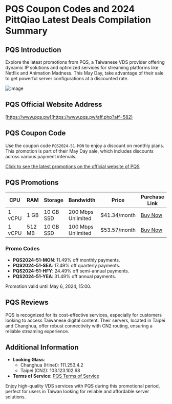 # PQS Coupon Codes and 2024 PittQiao Latest Deals Compilation Summary

## PQS Introduction
Explore the latest promotions from PQS, a Taiwanese VDS provider offering dynamic IP solutions and optimized services for streaming platforms like Netflix and Animation Madness. This May Day, take advantage of their sale to get powerful server configurations at a discounted rate.

![image](https://github.com/jschiffman248/PQS/assets/167833591/c6ee0202-87d5-4c2a-bbfc-d66b7da5f418)

## PQS Official Website Address
[https://www.pqs.pw](https://www.pqs.pw/aff.php?aff=582)

## PQS Coupon Code
Use the coupon code `PQS2024-51-MON` to enjoy a discount on monthly plans. This promotion is part of their May Day sale, which includes discounts across various payment intervals.

[Click to see the latest promotions on the official website of PQS](https://www.pqs.pw/aff.php?aff=582)

## PQS Promotions

| CPU   | RAM   | Storage | Bandwidth      | Price       | Purchase Link                                         |
|-------|-------|---------|----------------|-------------|-------------------------------------------------------|
| 1 vCPU | 1 GB  | 10 GB SSD | 200 Mbps Unlimited | $41.34/month | [Buy Now](https://www.pqs.pw/aff.php?aff=582&pid=220)  |
| 1 vCPU | 512 MB | 10 GB SSD | 100 Mbps Unlimited | $53.57/month | [Buy Now](https://www.pqs.pw/aff.php?aff=582&pid=30)   |

### Promo Codes
- **PQS2024-51-MON**: 11.49% off monthly payments.
- **PQS2024-51-SEA**: 17.49% off quarterly payments.
- **PQS2024-51-HFY**: 24.49% off semi-annual payments.
- **PQS2024-51-YEA**: 31.49% off annual payments.

Promotion valid until May 6, 2024, 15:00.

## PQS Reviews
PQS is recognized for its cost-effective services, especially for customers looking to access Taiwanese digital content. Their servers, located in Taipei and Changhua, offer robust connectivity with CN2 routing, ensuring a reliable streaming experience.

## Additional Information
- **Looking Glass**:
  - Changhua (Hinet): 111.253.4.2
  - Taipei (CN2): 103.123.102.68
- **Terms of Service**: [PQS Terms of Service](https://www.pqs.pw/aff.php?aff=582)

Enjoy high-quality VDS services with PQS during this promotional period, perfect for users in Taiwan looking for reliable and affordable server solutions.
